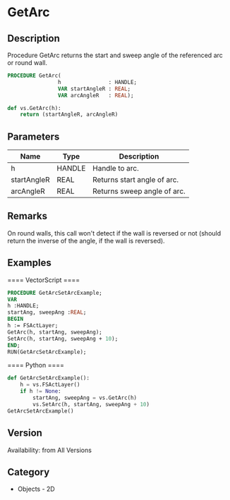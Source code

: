 # GetArc

## Description
Procedure GetArc returns the start and sweep angle of the referenced arc or round wall.

```pascal
PROCEDURE GetArc(
				h               : HANDLE;
				VAR startAngleR : REAL;
				VAR arcAngleR   : REAL);
```

```python
def vs.GetArc(h):
    return (startAngleR, arcAngleR)
```

## Parameters
|Name|Type|Description|
|---|---|---|
|h|HANDLE|Handle to arc.|
|startAngleR|REAL|Returns start angle of arc.|
|arcAngleR|REAL|Returns sweep angle of arc.|

## Remarks
On round walls, this call won't detect if the wall is reversed or not (should return the inverse of the angle, if the wall is reversed).

## Examples
==== VectorScript ====
```pascal
PROCEDURE GetArcSetArcExample;
VAR
h :HANDLE;
startAng, sweepAng :REAL;
BEGIN
h := FSActLayer;
GetArc(h, startAng, sweepAng);
SetArc(h, startAng, sweepAng + 10);
END;
RUN(GetArcSetArcExample);
```
==== Python ====
```python
def GetArcSetArcExample():
	h = vs.FSActLayer()
	if h != None:
		startAng, sweepAng = vs.GetArc(h)
		vs.SetArc(h, startAng, sweepAng + 10)
GetArcSetArcExample()
```

## Version
Availability: from All Versions

## Category
* Objects - 2D

